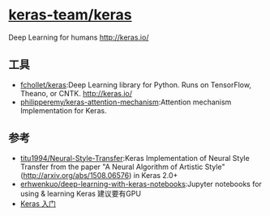# [keras-team/keras](https://github.com/keras-team/keras)

Deep Learning for humans http://keras.io/

## 工具

* [fchollet/keras](https://github.com/fchollet/keras):Deep Learning library for Python. Runs on TensorFlow, Theano, or CNTK. http://keras.io/
* [philipperemy/keras-attention-mechanism](https://github.com/philipperemy/keras-attention-mechanism):Attention mechanism Implementation for Keras.

## 参考

* [titu1994/Neural-Style-Transfer](https://github.com/titu1994/Neural-Style-Transfer):Keras Implementation of Neural Style Transfer from the paper "A Neural Algorithm of Artistic Style" (http://arxiv.org/abs/1508.06576) in Keras 2.0+
* [erhwenkuo/deep-learning-with-keras-notebooks](https://github.com/erhwenkuo/deep-learning-with-keras-notebooks):Jupyter notebooks for using & learning Keras 建议要有GPU
* [Keras 入门](https://www.ibm.com/developerworks/cn/cognitive/library/cc-get-started-keras/index.html)
